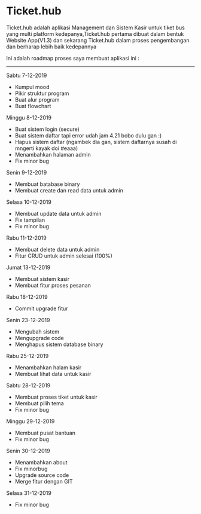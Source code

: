 # Ticket.hub

Ticket.hub adalah aplikasi Management dan Sistem Kasir untuk tiket bus yang multi platform kedepanya,Ticket.hub pertama dibuat dalam bentuk Website App(V1.3) dan sekarang Ticket.hub dalam proses pengembangan dan berharap lebih baik kedepannya



Ini adalah roadmap proses saya membuat aplikasi ini :
____________________________________________________________
Sabtu 7-12-2019
- Kumpul mood
- Pikir struktur program
- Buat alur program
- Buat flowchart

Minggu 8-12-2019
- Buat sistem login (secure)
- Buat sistem daftar tapi error udah jam 4.21 bobo dulu gan :)
- Hapus sistem daftar (ngambek dia gan, sistem daftarnya susah di mngerti kayak doi #eaaa)
- Menambahkan halaman admin
- Fix minor bug

Senin 9-12-2019
- Membuat batabase binary
- Membuat create dan read data untuk admin

Selasa 10-12-2019
- Membuat update data untuk admin
- Fix tampilan
- Fix minor bug

Rabu 11-12-2019
- Membuat delete data untuk admin
- Fitur CRUD untuk admin selesai (100%)

Jumat 13-12-2019
- Membuat sistem kasir
- Membuat fitur proses pesanan

Rabu 18-12-2019
- Commit upgrade fitur

Senin 23-12-2019
- Mengubah sistem
- Mengupgrade code
- Menghapus sistem database binary

Rabu 25-12-2019
- Menambahkan halam kasir
- Membuat lihat data untuk kasir

Sabtu 28-12-2019
- Membuat proses tiket untuk kasir
- Membuat pilih tema
- Fix minor bug

Minggu 29-12-2019
- Membuat pusat bantuan
- Fix minor bug

Senin 30-12-2019
- Menambahkan about
- Fix minorbug
- Upgrade source code
- Merge fitur dengan GIT

Selasa 31-12-2019
- Fix minor bug